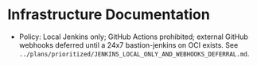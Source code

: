 # Infrastructure Documentation

- Policy: Local Jenkins only; GitHub Actions prohibited; external GitHub webhooks deferred until a 24x7 bastion-jenkins on OCI exists.
  See `../plans/prioritized/JENKINS_LOCAL_ONLY_AND_WEBHOOKS_DEFERRAL.md`.
